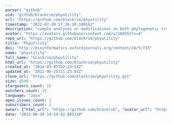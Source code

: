 ```yaml
---
parser: "github"
uid: "github/blackrim/phyutility"
url: "https://github.com/blackrim/phyutility"
timestamp: "2022-07-20 17:26:30.180162"
description: "simple analyses or modifications on both phylogenetic trees and data matrices"
avatar: "https://avatars.githubusercontent.com/u/160553?v=4"
repo_url: "https://github.com/blackrim/phyutility"
title: "Phyutility"
doi: "http://bioinformatics.oxfordjournals.org/content/24/5/715"
name: "phyutility"
full_name: "blackrim/phyutility"
html_url: "https://github.com/blackrim/phyutility"
created_at: "2014-03-05T02:23:54Z"
updated_at: "2022-06-25T21:23:03Z"
clone_url: "https://github.com/blackrim/phyutility.git"
size: 4540
stargazers_count: 15
watchers_count: 15
language: "Java"
open_issues_count: 1
subscribers_count: 1
owner: {"html_url": "https://github.com/blackrim", "avatar_url": "https://avatars.githubusercontent.com/u/160553?v=4", "login": "blackrim", "type": "User"}
date: "2023-06-10 14:19:42.885318"
---
```

